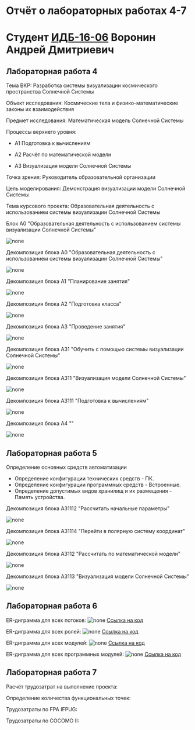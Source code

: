 # Отчёт о лабораторных работах 4-7
# Студент [ИДБ-16-06](https://github.com/stankin/design-1/wiki/list-idb-16-06) Воронин Андрей Дмитриевич
## Лабораторная работа 4
Тема ВКР: Разработка системы визуализации космического пространства Солнечной Системы

Объект исследования: Космические тела и физико-математические законы их взаимодействия

Предмет исследования: Математическая модель Солнечной Системы

Процессы верхнего уровня:

+ A1 Подготовка к вычислениям

+ A2 Расчёт по математической модели

+ A3 Визуализация модели Солнечной Системы

Точка зрения: Руководитель образовательной организации  

Цель моделирования: Демонстрация визуализации модели Солнечной Системы

Тема курсового проекта: Образовательная деятельность с использованием системы визуализации Солнечной Системы

Блок А0 "Образовательная деятельность с использованием системы визуализации Солнечной Системы"

![none](https://github.com/Voronin98/Kursovaya/blob/master/01_A0.png)

Декомпозиция блока А0 "Образовательная деятельность с использованием системы визуализации Солнечной Системы"

![none](https://github.com/Voronin98/Kursovaya/blob/master/02_A0.png)

Декомпозиция блока А1 "Планирование занятия"

![none](https://github.com/Voronin98/Kursovaya/blob/master/03_A1.png)

Декомпозиция блока А2 "Подготовка класса"

![none](https://github.com/Voronin98/Kursovaya/blob/master/04_A2.png)

Декомпозиция блока А3 "Проведение занятия"

![none](https://github.com/Voronin98/Kursovaya/blob/master/05_A3.png)

Декомпозиция блока А31 "Обучить с помощью системы визуализации Солнечной Системы"

![none](https://github.com/Voronin98/Kursovaya/blob/master/06_A31.png)

Декомпозиция блока А311 "Визуализация модели Солнечной Системы"

![none](https://github.com/Voronin98/Kursovaya/blob/master/07_A311.png)

Декомпозиция блока А3111 "Подготовка к вычислениям"

![none](https://github.com/Voronin98/Kursovaya/blob/master/08_A3111.png)

Декомпозиция блока А4 ""

![none](https://github.com/Voronin98/Kursovaya/blob/master/13_A4.png)

## Лабораторная работа 5
Определение основных средств автоматизации

+ Определение конфигурации технических средств - ПК.
+ Определение конфигурации программных средств - Встроенные.
+ Определение допустимых видов хранилищ и их размещения - Память устройства.

Декомпозиция блока А31112 "Рассчитать начальные параметры"

![none](https://github.com/Voronin98/Kursovaya/blob/master/09_A31112.png)

Декомпозиция блока А31114 "Перейти в полярную систему координат"

![none](https://github.com/Voronin98/Kursovaya/blob/master/10_A31114.png)

Декомпозиция блока А3112 "Рассчитать по математической модели"

![none](https://github.com/Voronin98/Kursovaya/blob/master/11_A3112.png)

Декомпозиция блока А3113 "Визуализация модели Солнечной Системы"

![none](https://github.com/Voronin98/Kursovaya/blob/master/12_A3113.png)

## Лабораторная работа 6
ER-диграмма для всех потоков:
![none]()
[Ссылка на код]()

ER-диграмма для всех ролей:
![none]()
[Ссылка на код]()

ER-диграмма для всех модулей:
![none]()
[Ссылка на код]()

ER-диграмма для всех программных модулей:
![none]()
[Ссылка на код]()

## Лабораторная работа 7
Расчёт трудозатрат на выполнение проекта:

Определение количества функциональных точек:

Трудозатраты по FPA IFPUG:

Трудозатраты по COCOMO II:
